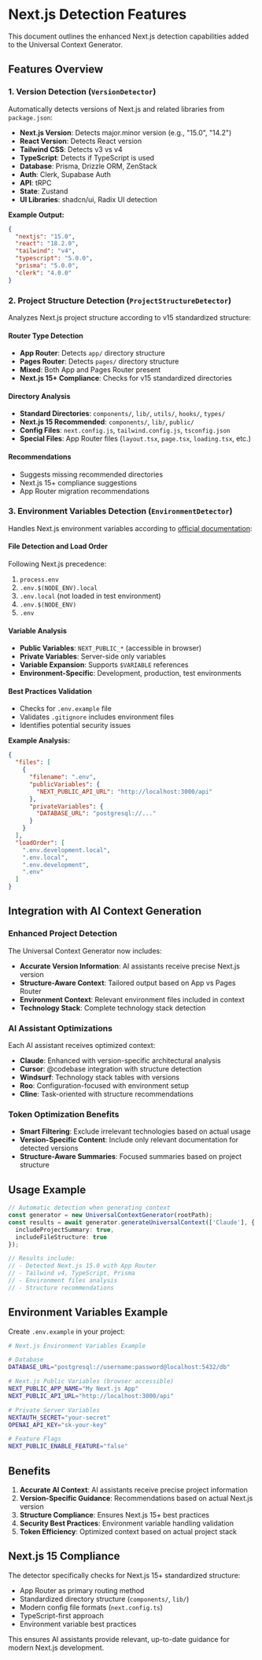 # Next.js Detection Features

This document outlines the enhanced Next.js detection capabilities added to the Universal Context Generator.

## Features Overview

### 1. Version Detection (`VersionDetector`)
Automatically detects versions of Next.js and related libraries from `package.json`:

- **Next.js Version**: Detects major.minor version (e.g., "15.0", "14.2")
- **React Version**: Detects React version
- **Tailwind CSS**: Detects v3 vs v4
- **TypeScript**: Detects if TypeScript is used
- **Database**: Prisma, Drizzle ORM, ZenStack
- **Auth**: Clerk, Supabase Auth
- **API**: tRPC
- **State**: Zustand
- **UI Libraries**: shadcn/ui, Radix UI detection

**Example Output:**
```json
{
  "nextjs": "15.0",
  "react": "18.2.0", 
  "tailwind": "v4",
  "typescript": "5.0.0",
  "prisma": "5.0.0",
  "clerk": "4.0.0"
}
```

### 2. Project Structure Detection (`ProjectStructureDetector`)
Analyzes Next.js project structure according to v15 standardized structure:

#### Router Type Detection
- **App Router**: Detects `app/` directory structure
- **Pages Router**: Detects `pages/` directory structure  
- **Mixed**: Both App and Pages Router present
- **Next.js 15+ Compliance**: Checks for v15 standardized directories

#### Directory Analysis
- **Standard Directories**: `components/`, `lib/`, `utils/`, `hooks/`, `types/`
- **Next.js 15 Recommended**: `components/`, `lib/`, `public/`
- **Config Files**: `next.config.js`, `tailwind.config.js`, `tsconfig.json`
- **Special Files**: App Router files (`layout.tsx`, `page.tsx`, `loading.tsx`, etc.)

#### Recommendations
- Suggests missing recommended directories
- Next.js 15+ compliance suggestions
- App Router migration recommendations

### 3. Environment Variables Detection (`EnvironmentDetector`)
Handles Next.js environment variables according to [official documentation](https://nextjs.org/docs/pages/guides/environment-variables):

#### File Detection and Load Order
Following Next.js precedence:
1. `process.env`
2. `.env.$(NODE_ENV).local`  
3. `.env.local` (not loaded in test environment)
4. `.env.$(NODE_ENV)`
5. `.env`

#### Variable Analysis
- **Public Variables**: `NEXT_PUBLIC_*` (accessible in browser)
- **Private Variables**: Server-side only variables
- **Variable Expansion**: Supports `$VARIABLE` references
- **Environment-Specific**: Development, production, test environments

#### Best Practices Validation
- Checks for `.env.example` file
- Validates `.gitignore` includes environment files
- Identifies potential security issues

**Example Analysis:**
```json
{
  "files": [
    {
      "filename": ".env",
      "publicVariables": {
        "NEXT_PUBLIC_API_URL": "http://localhost:3000/api"
      },
      "privateVariables": {
        "DATABASE_URL": "postgresql://..."
      }
    }
  ],
  "loadOrder": [
    ".env.development.local",
    ".env.local", 
    ".env.development",
    ".env"
  ]
}
```

## Integration with AI Context Generation

### Enhanced Project Detection
The Universal Context Generator now includes:

- **Accurate Version Information**: AI assistants receive precise Next.js version
- **Structure-Aware Context**: Tailored output based on App vs Pages Router
- **Environment Context**: Relevant environment files included in context
- **Technology Stack**: Complete technology stack detection

### AI Assistant Optimizations
Each AI assistant receives optimized context:

- **Claude**: Enhanced with version-specific architectural analysis
- **Cursor**: @codebase integration with structure detection  
- **Windsurf**: Technology stack tables with versions
- **Roo**: Configuration-focused with environment setup
- **Cline**: Task-oriented with structure recommendations

### Token Optimization Benefits
- **Smart Filtering**: Exclude irrelevant technologies based on actual usage
- **Version-Specific Content**: Include only relevant documentation for detected versions
- **Structure-Aware Summaries**: Focused summaries based on project structure

## Usage Example

```typescript
// Automatic detection when generating context
const generator = new UniversalContextGenerator(rootPath);
const results = await generator.generateUniversalContext(['Claude'], {
  includeProjectSummary: true,
  includeFileStructure: true
});

// Results include:
// - Detected Next.js 15.0 with App Router
// - Tailwind v4, TypeScript, Prisma
// - Environment files analysis
// - Structure recommendations
```

## Environment Variables Example

Create `.env.example` in your project:

```bash
# Next.js Environment Variables Example

# Database
DATABASE_URL="postgresql://username:password@localhost:5432/db"

# Next.js Public Variables (browser accessible)
NEXT_PUBLIC_APP_NAME="My Next.js App"
NEXT_PUBLIC_API_URL="http://localhost:3000/api"

# Private Server Variables
NEXTAUTH_SECRET="your-secret"
OPENAI_API_KEY="sk-your-key"

# Feature Flags
NEXT_PUBLIC_ENABLE_FEATURE="false"
```

## Benefits

1. **Accurate AI Context**: AI assistants receive precise project information
2. **Version-Specific Guidance**: Recommendations based on actual Next.js version
3. **Structure Compliance**: Ensures Next.js 15+ best practices
4. **Security Best Practices**: Environment variable handling validation
5. **Token Efficiency**: Optimized context based on actual project stack

## Next.js 15 Compliance

The detector specifically checks for Next.js 15+ standardized structure:
- App Router as primary routing method
- Standardized directory structure (`components/`, `lib/`)
- Modern config file formats (`next.config.ts`)
- TypeScript-first approach
- Environment variable best practices

This ensures AI assistants provide relevant, up-to-date guidance for modern Next.js development. 
